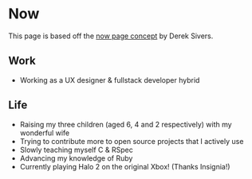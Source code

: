 # Now

This page is based off the [now page concept](https://nownownow.com/about) by Derek Sivers.

## Work

- Working as a UX designer & fullstack developer hybrid

## Life

- Raising my three children (aged 6, 4 and 2 respectively) with my wonderful wife
- Trying to contribute more to open source projects that I actively use
- Slowly teaching myself C & RSpec
- Advancing my knowledge of Ruby
- Currently playing Halo 2 on the original Xbox! (Thanks Insignia!)
